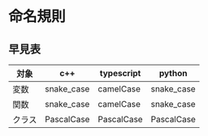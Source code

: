 # 命名規則

## 早見表

|対象         |c++       |typescript|python    |
|-------------|----------|----------|----------|
|変数         |snake_case|camelCase |snake_case|
|関数         |snake_case|camelCase |snake_case|
|クラス       |PascalCase|PascalCase|PascalCase|